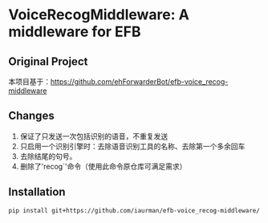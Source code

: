 # VoiceRecogMiddleware: A middleware for EFB 

## Original Project

本项目基于：https://github.com/ehForwarderBot/efb-voice_recog-middleware

## Changes

1. 保证了只发送一次包括识别的语音，不重复发送
2. 只启用一个识别引擎时：去除语音识别工具的名称、去除第一个多余回车
3. 去除结尾的句号。
4. 删除了'recog`'命令（使用此命令原仓库可满足需求）

## Installation

```
pip install git+https://github.com/iaurman/efb-voice_recog-middleware/
```
